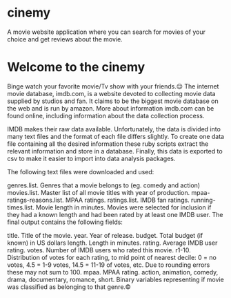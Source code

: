 # cinemy
A movie website application where you can search for movies of your choice and get reviews about the movie.
# Welcome to the cinemy
Binge watch your favorite movie/Tv show with your friends.😌
The internet movie database, imdb.com, is a website devoted to collecting movie data supplied by studios and fan. It claims to be the biggest movie database on the web and is run by amazon. More about information imdb.com can be found online, including information about the data collection process.

IMDB makes their raw data available. Unfortunately, the data is divided into many text files and the format of each file differs slightly. To create one data file containing all the desired information these ruby scripts extract the relevant information and store in a database. Finally, this data is exported to csv to make it easier to import into data analysis packages.

The following text files were downloaded and used:

genres.list. Genres that a movie belongs to (eg. comedy and action)
movies.list. Master list of all movie titles with year of production.
mpaa-ratings-reasons.list. MPAA ratings.
ratings.list. IMDB fan ratings.
running-times.list. Movie length in minutes.
Movies were selected for inclusion if they had a known length and had been rated by at least one IMDB user. The final output contains the following fields:

title. Title of the movie.
year. Year of release.
budget. Total budget (if known) in US dollars
length. Length in minutes.
rating. Average IMDB user rating.
votes. Number of IMDB users who rated this movie.
r1-10. Distribution of votes for each rating, to mid point of nearest decile: 0 = no votes, 4.5 = 1-9$%$ votes, 14.5 = 11-19$%$ of votes, etc. Due to rounding errors these may not sum to 100.
mpaa. MPAA rating.
action, animation, comedy, drama, documentary, romance, short. Binary variables representing if movie was classified as belonging to that genre.©
